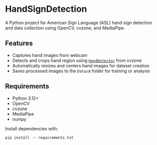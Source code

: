 # HandSignDetection

A Python project for American Sign Language (ASL) hand sign detection and data collection using OpenCV, cvzone, and MediaPipe.

## Features

- Captures hand images from webcam
- Detects and crops hand region using [`HandDetector`](https://github.com/cvzone/cvzone/blob/master/cvzone/HandTrackingModule.py) from cvzone
- Automatically resizes and centers hand images for dataset creation
- Saves processed images to the `Data/A` folder for training or analysis

## Requirements

- Python 3.12+
- OpenCV
- cvzone
- MediaPipe
- numpy

Install dependencies with:

```sh
pip install -r requirements.txt
```
